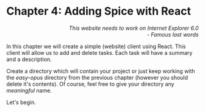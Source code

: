 # Chapter 4: Adding Spice with React

<div style="text-align: right"> <i> This website needs to work on Internet Explorer 6.0 <br> - Famous last words </i> </div>

In this chapter we will create a simple (website) client using React. This client will allow us to add and delete tasks. Each task will have a summary and a description.

Create a directory which will contain your project or just keep working with the _easy-opus_ directory from the previous chapter (however you should delete it's contents). Of course, feel free to give your directory any _meaningful_ name.

Let's begin.
